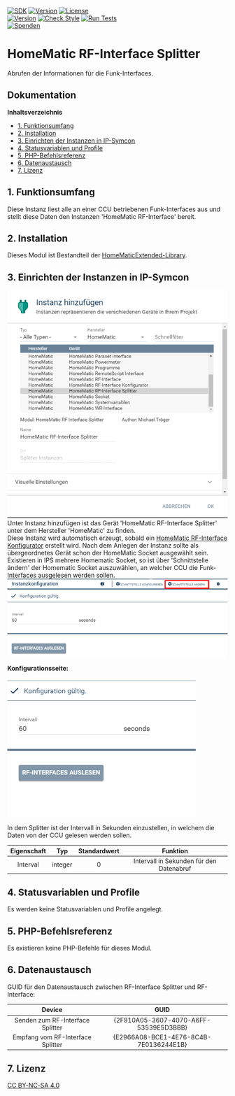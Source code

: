 [![SDK](https://img.shields.io/badge/Symcon-PHPModul-red.svg)](https://www.symcon.de/service/dokumentation/entwicklerbereich/sdk-tools/sdk-php/)
[![Version](https://img.shields.io/badge/Modul%20version-3.71-blue.svg)]()
[![License](https://img.shields.io/badge/License-CC%20BY--NC--SA%204.0-green.svg)](https://creativecommons.org/licenses/by-nc-sa/4.0/)  
[![Version](https://img.shields.io/badge/Symcon%20Version-6.1%20%3E-green.svg)](https://community.symcon.de/t/ip-symcon-6-1-stable-changelog/40276-IP-Symcon-5-1-%28Stable%29-Changelog)
[![Check Style](https://github.com/Nall-chan/HomematicExtended/workflows/Check%20Style/badge.svg)](https://github.com/Nall-chan/HomematicExtended/actions) [![Run Tests](https://github.com/Nall-chan/HomematicExtended/workflows/Run%20Tests/badge.svg)](https://github.com/Nall-chan/HomematicExtended/actions)   
[![Spenden](https://www.paypalobjects.com/de_DE/DE/i/btn/btn_donate_SM.gif)](../README.md#6-spenden) 

# HomeMatic RF-Interface Splitter  <!-- omit in toc -->
   Abrufen der Informationen für die Funk-Interfaces.  

## Dokumentation <!-- omit in toc -->

**Inhaltsverzeichnis**

- [1. Funktionsumfang](#1-funktionsumfang)
- [2. Installation](#2-installation)
- [3. Einrichten der Instanzen in IP-Symcon](#3-einrichten-der-instanzen-in-ip-symcon)
- [4. Statusvariablen und Profile](#4-statusvariablen-und-profile)
- [5. PHP-Befehlsreferenz](#5-php-befehlsreferenz)
- [6. Datenaustausch](#6-datenaustausch)
- [7. Lizenz](#7-lizenz)

## 1. Funktionsumfang

   Diese Instanz liest alle an einer CCU betriebenen Funk-Interfaces aus und stellt diese Daten den Instanzen 'HomeMatic RF-Interface' bereit.  

## 2. Installation

Dieses Modul ist Bestandteil der [HomeMaticExtended-Library](../).  


## 3. Einrichten der Instanzen in IP-Symcon


![Instanzen](../docs/HMExtendedInstanzenRFSplitter.png)  
   Unter Instanz hinzufügen ist das Gerät 'HomeMatic RF-Interface Splitter' unter dem Hersteller 'HomeMatic' zu finden.  
   Diese Instanz wird automatisch erzeugt, sobald ein [HomeMatic RF-Interface Konfigurator](../RFInterfaceConfigurator/) erstellt wird.
   Nach dem Anlegen der Instanz sollte als übergeordnetes Gerät schon der HomeMatic Socket ausgewählt sein.  
   Existieren in IPS mehrere Homematic Socket, so ist über 'Schnittstelle ändern' der Homematic Socket auszuwählen, an welcher CCU die Funk-Interfaces ausgelesen werden sollen.  
   ![RFInterfaceSplitterGateway](../docs/RFInterfaceSplitterGateway.png)  
   
**Konfigurationsseite:**  

![RFInterface](../docs/RFInterfaceSplitter.png)  

   In dem Splitter ist der Intervall in Sekunden einzustellen, in welchem die Daten von der CCU gelesen werden sollen.  

| Eigenschaft |   Typ   | Standardwert |                 Funktion                 |
| :---------: | :-----: | :----------: | :--------------------------------------: |
|  Interval   | integer |      0       | Intervall in Sekunden für den Datenabruf |
 

## 4. Statusvariablen und Profile  

   Es werden keine Statusvariablen und Profile angelegt.  

## 5. PHP-Befehlsreferenz

   Es existieren keine PHP-Befehle für dieses Modul.  

## 6. Datenaustausch  

GUID für den Datenaustausch zwischen RF-Interface Splitter und RF-Interface:  

|              Device               |                  GUID                  |
| :-------------------------------: | :------------------------------------: |
| Senden zum RF-Interface Splitter  | {2F910A05-3607-4070-A6FF-53539E5D3BBB} |
| Empfang vom RF-Interface Splitter | {E2966A08-BCE1-4E76-8C4B-7E0136244E1B} |


## 7. Lizenz

  [CC BY-NC-SA 4.0](https://creativecommons.org/licenses/by-nc-sa/4.0/)  
